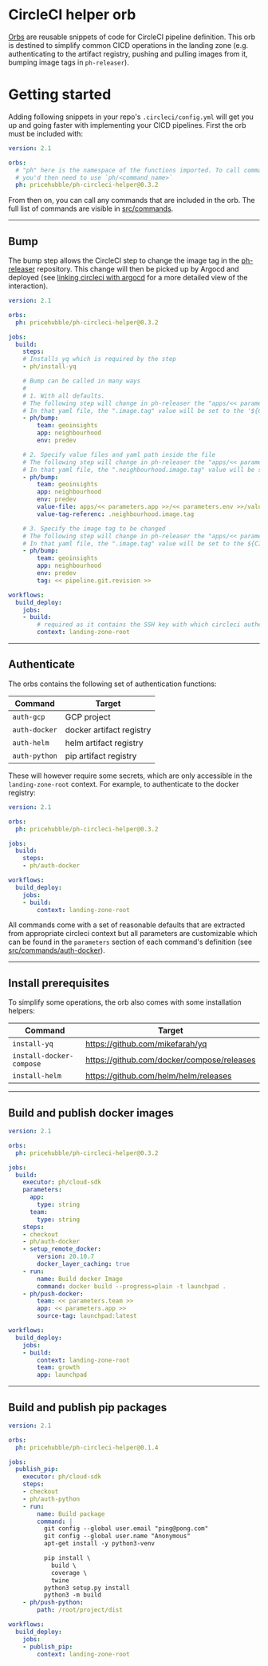 # CircleCI helper orb

[Orbs](https://circleci.com/docs/2.0/orb-intro/) are reusable snippets of code for CircleCI pipeline definition. This orb is destined to simplify common CICD operations in the landing zone (e.g. authenticating to the artifact registry, pushing and pulling images from it, bumping image tags in `ph-releaser`). 


# Getting started

Adding following snippets in your repo's `.circleci/config.yml` will get you up and going faster with implementing your CICD pipelines.
First the orb must be included with:

```yaml
version: 2.1

orbs:
  # "ph" here is the namespace of the functions imported. To call commands (like a function but for circleci pipelines),
  # you'd then need to use `ph/<command_name>`
  ph: pricehubble/ph-circleci-helper@0.3.2
```

From then on, you can call any commands that are included in the orb. The full list of commands are visible in [src/commands](./src/commands).


---

## Bump

The bump step allows the CircleCI step to change the image tag in the [ph-releaser](https://bitbucket.org/pricehubble/ph-releaser/src/master/) repository. This change will then be picked up by Argocd and deployed (see [linking circleci with argocd](https://pricehubble.atlassian.net/l/cp/e9Jk002Z) for a more detailed view of the interaction).

```yaml
version: 2.1

orbs:
  ph: pricehubble/ph-circleci-helper@0.3.2

jobs:
  build:
    steps:
    # Installs yq which is required by the step
    - ph/install-yq

    # Bump can be called in many ways
    #
    # 1. With all defaults. 
    # The following step will change in ph-releaser the "apps/<< parameters.app >>/<< parameters.env >>/values.yaml" file
    # In that yaml file, the ".image.tag" value will be set to the '${CIRCLE_WORKFLOW_ID}.${CIRCLE_SHA1}' value.
    - ph/bump:
        team: geoinsights
        app: neighbourhood
        env: predev

    # 2. Specify value files and yaml path inside the file
    # The following step will change in ph-releaser the "apps/<< parameters.app >>/<< parameters.env >>/values.lz.yaml" file
    # In that yaml file, the ".neighbourhood.image.tag" value will be set to the '${CIRCLE_WORKFLOW_ID}.${CIRCLE_SHA1}' value.
    - ph/bump:
        team: geoinsights
        app: neighbourhood
        env: predev
        value-file: apps/<< parameters.app >>/<< parameters.env >>/values.lz.yaml
        value-tag-referenc: .neighbourhood.image.tag

    # 3. Specify the image tag to be changed
    # The following step will change in ph-releaser the "apps/<< parameters.app >>/<< parameters.env >>/values.yaml" file
    # In that yaml file, the ".image.tag" value will be set to the ${CIRCLE_SHA1} (commit sha) value.
    - ph/bump:
        team: geoinsights
        app: neighbourhood
        env: predev 
        tag: << pipeline.git.revision >>

workflows:
  build_deploy:
    jobs:
    - build:
        # required as it contains the SSH key with which circleci authenticates to bitbucket
        context: landing-zone-root
```

---

## Authenticate

The orbs contains the following set of authentication functions:

| Command       | Target                   |
|---------------|--------------------------|
| `auth-gcp`    | GCP project              |
| `auth-docker` | docker artifact registry |
| `auth-helm`   | helm artifact registry   |
| `auth-python` | pip artifact registry    |

These will however require some secrets, which are only accessible in the `landing-zone-root` context.  For example, to authenticate to the docker registry:

```yaml
version: 2.1

orbs:
  ph: pricehubble/ph-circleci-helper@0.3.2

jobs:
  build:
    steps:
    - ph/auth-docker

workflows:
  build_deploy:
    jobs:
    - build:
        context: landing-zone-root
```

All commands come with a set of reasonable defaults that are extracted from appropriate circleci context but all parameters are customizable which can be found in the `parameters` section of each command's definition (see [src/commands/auth-docker](./src/commands/auth-docker.yml)).

---
## Install prerequisites

To simplify some operations, the orb also comes with some installation helpers:

| Command                  | Target                                     |
|--------------------------|--------------------------------------------|
| `install-yq`             | https://github.com/mikefarah/yq            |
| `install-docker-compose` | https://github.com/docker/compose/releases |
| `install-helm`           | https://github.com/helm/helm/releases      |

---
## Build and publish docker images

```yaml
version: 2.1

orbs:
  ph: pricehubble/ph-circleci-helper@0.3.2

jobs:
  build:
    executor: ph/cloud-sdk
    parameters:
      app:
        type: string
      team:
        type: string
    steps:
    - checkout
    - ph/auth-docker
    - setup_remote_docker:
        version: 20.10.7
        docker_layer_caching: true
    - run:
        name: Build docker Image
        command: docker build --progress=plain -t launchpad .
    - ph/push-docker:
        team: << parameters.team >>
        app: << parameters.app >>
        source-tag: launchpad:latest

workflows:
  build_deploy:
    jobs:
    - build:
        context: landing-zone-root
        team: growth
        app: launchpad
```

---

## Build and publish pip packages

```yaml
version: 2.1

orbs:
  ph: pricehubble/ph-circleci-helper@0.1.4

jobs:
  publish_pip:
    executor: ph/cloud-sdk
    steps:
    - checkout
    - ph/auth-python
    - run:
        name: Build package
        command: |
          git config --global user.email "ping@pong.com"
          git config --global user.name "Anonymous"
          apt-get install -y python3-venv

          pip install \
            build \
            coverage \
            twine
          python3 setup.py install
          python3 -m build
    - ph/push-python:
        path: /root/project/dist

workflows:
  build_deploy:
    jobs:
    - publish_pip:
        context: landing-zone-root
```
